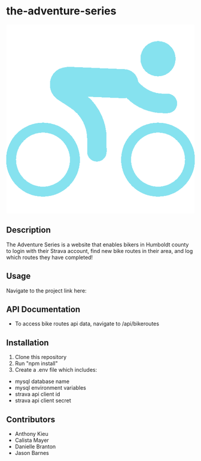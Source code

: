 # the-adventure-series
![Screenshot](public/images/race-icon.jpg)
## Description
The Adventure Series is a website that enables bikers in Humboldt county to login with their Strava account, find new bike routes in their area, and log which routes they have completed!

## Usage
Navigate to the project link here: 

## API Documentation
- To access bike routes api data, navigate to /api/bikeroutes

## Installation
1. Clone this repository
2. Run "npm install"
3. Create a .env file which includes:
  - mysql database name
  - mysql environment variables
  - strava api client id
  - strava api client secret
  
  ## Contributors
  - Anthony Kieu 
  - Calista Mayer
  - Danielle Branton
  - Jason Barnes
